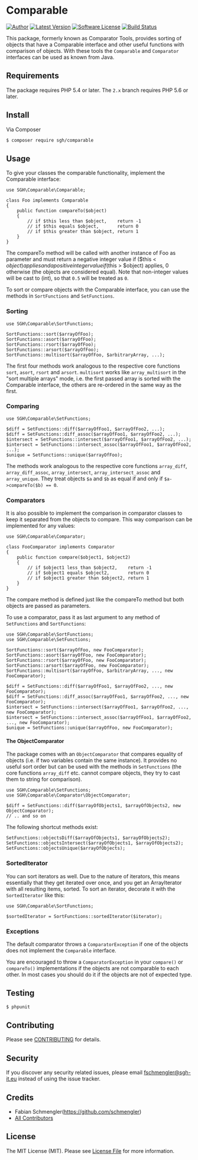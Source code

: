 # Comparable

[![Author](http://img.shields.io/badge/author-@fschmengler-blue.svg?style=flat-square)](https://twitter.com/fschmengler)
[![Latest Version](https://img.shields.io/packagist/v/sgh/comparable.svg)](https://packagist.org/packages/sgh/comparable)
[![Software License](https://img.shields.io/badge/license-MIT-brightgreen.svg?style=flat-square)](LICENSE.md)
[![Build Status](https://img.shields.io/travis/schmengler/Comparator-Tools/master.svg?style=flat-square)](https://travis-ci.org/schmengler/Comparator-Tools)

This package, formerly known as Comparator Tools, provides sorting of objects
that have a Comparable interface and other useful functions with comparison of
objects. With these tools the `Comparable` and `Comparator` interfaces can be
used as known from Java.

## Requirements

The package requires PHP 5.4 or later. The `2.x` branch requires PHP 5.6 or later.

## Install

Via Composer

``` bash
$ composer require sgh/comparable
```

## Usage

To give your classes the comparable functionality, implement the Comparable
interface:

    use SGH\Comparable\Comparable;

    class Foo implements Comparable
    {
        public function compareTo($object)
        {
            // if $this less than $object,    return -1
            // if $this equals $object,       return 0
            // if $this greater than $object, return 1
        }
    }
    
The compareTo method will be called with another instance of Foo as parameter
and must return a negative integer value if ($this < $object) applies and a
positive integer value if ($this > $object) applies, 0 otherwise (the objects
are considered equal). Note that non-integer values will be cast to (int), so
that `0.5` will be treated as `0`.

To sort or compare objects with the Comparable interface, you can use the
methods in `SortFunctions` and `SetFunctions`.

### Sorting

    use SGH\Comparable\SortFunctions;

    SortFunctions::sort($arrayOfFoo);
    SortFunctions::asort($arrayOfFoo);
    SortFunctions::rsort($arrayOfFoo);
    SortFunctions::arsort($arrayOfFoo);
    SortFunctions::multisort($arrayOfFoo, $arbitraryArray, ...);

The first four methods work analogous to the respective core functions `sort`,
`asort`, `rsort` and `arsort`. `multisort` works like `array_multisort` in the
"sort multiple arrays" mode, i.e. the first passed array is sorted with the
Comparable interface, the others are re-ordered in the same way as the first.

### Comparing

    use SGH\Comparable\SetFunctions;
    
    $diff = SetFunctions::diff($arrayOfFoo1, $arrayOfFoo2, ...);
    $diff = SetFunctions::diff_assoc($arrayOfFoo1, $arrayOfFoo2, ...);
    $intersect = SetFunctions::intersect($arrayOfFoo1, $arrayOfFoo2, ...);
    $intersect = SetFunctions::intersect_assoc($arrayOfFoo1, $arrayOfFoo2, ...);
    $unique = SetFunctions::unique($arrayOfFoo);

The methods work analogous to the respective core functions `array_diff`,
`array_diff_assoc`, `array_intersect`, `array_intersect_assoc` and
`array_unique`. They treat objects `$a` and `$b` as equal if and only if
`$a->compareTo($b) == 0`.


### Comparators

It is also possible to implement the comparison in comparator classes to keep
it separated from the objects to compare. This way comparison can be implemented
for any values:

    use SGH\Comparable\Comparator;

    class FooComparator implements Comparator
    {
        public function compare($object1, $object2)
        {
            // if $object1 less than $object2,    return -1
            // if $object1 equals $object2,       return 0
            // if $object1 greater than $object2, return 1
        }
    }

The compare method is defined just like the compareTo method but both objects are
passed as parameters.

To use a comparator, pass it as last argument to any method of `SetFunctions`
and `SortFunctions`:

    use SGH\Comparable\SortFunctions;
    use SGH\Comparable\SetFunctions;

    SortFunctions::sort($arrayOfFoo, new FooComparator);
    SortFunctions::asort($arrayOfFoo, new FooComparator);
    SortFunctions::rsort($arrayOfFoo, new FooComparator);
    SortFunctions::arsort($arrayOfFoo, new FooComparator);
    SortFunctions::multisort($arrayOfFoo, $arbitraryArray, ..., new FooComparator);
    
    $diff = SetFunctions::diff($arrayOfFoo1, $arrayOfFoo2, ..., new FooComparator);
    $diff = SetFunctions::diff_assoc($arrayOfFoo1, $arrayOfFoo2, ..., new FooComparator);
    $intersect = SetFunctions::intersect($arrayOfFoo1, $arrayOfFoo2, ..., new FooComparator);
    $intersect = SetFunctions::intersect_assoc($arrayOfFoo1, $arrayOfFoo2, ..., new FooComparator);
    $unique = SetFunctions::unique($arrayOfFoo, new FooComparator);

#### The ObjectComparator

The package comes with an `ObjectComparator` that compares equality of objects
(i.e. if two variables contain the same instance). It provides no useful sort
order but can be used with the methods in `SetFunctions` (the core functions 
`array_diff` etc. cannot compare objects, they try to cast them to string for
comparison).

    use SGH\Comparable\SetFunctions;
    use SGH\Comparable\Comparator\ObjectComparator;

    $diff = SetFunctions::diff($arrayOfObjects1, $arrayOfObjects2, new ObjectComparator);
	// .. and so on

The following shortcut methods exist:

    SetFunctions::objectsDiff($arrayOfObjects1, $arrayOfObjects2);
    SetFunctions::objectsIntersect($arrayOfObjects1, $arrayOfObjects2);
    SetFunctions::objectsUnique($arrayOfObjects);

### SortedIterator

You can sort iterators as well. Due to the nature of iterators, this means
essentially that they get iterated over once, and you get an ArrayIterator
with all resulting items, sorted. To sort an iterator, decorate it with the
`SortedIterator` like this:

    use SGH\Comparable\SortFunctions;
    
    $sortedIterator = SortFunctions::sortedIterator($iterator);

### Exceptions

The default comparator throws a `ComparatorException` if one of the objects
does not implement the `Comparable` interface.

You are encouraged to throw a `ComparatorException` in your `compare()` or
`compareTo()` implementations if the objects are not comparable to each other.
In most cases you should do it if the objects are not of expected type.

## Testing

``` bash
$ phpunit
```

## Contributing

Please see [CONTRIBUTING](CONTRIBUTING.md) for details.

## Security

If you discover any security related issues, please email fschmengler@sgh-it.eu instead of using the issue tracker.

## Credits

- Fabian Schmengler(https://github.com/schmengler)
- [All Contributors](../../contributors)

## License

The MIT License (MIT). Please see [License File](LICENSE.md) for more information.